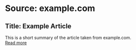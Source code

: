 # Source: example.com  
## Title: Example Article  
This is a short summary of the article taken from example.com.  
[Read more](https://example.com/article)
